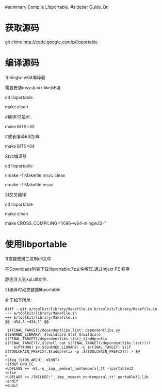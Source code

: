 ﻿#summary Compile Libportable.
#sidebar Guide\_On

# 获取源码 #
git clone http://code.google.com/p/libportable


# 编译源码 #
1)mingw-w64编译器

需要安装msys(unix like)环境.

cd libportable

make clean

#编译32位dll.

make BITS=32

#或者编译64位dll.

make BITS=64

2)vc编译器

cd libportable

nmake -f Makefile.msvc clean

nmake -f Makefile.msvc

3)交叉编译

cd libportable

make clean

make CROSS\_COMPILING="i686-w64-mingw32-"

# 使用libportable #
1)直接使用二进制dll文件

在Downloads列表下载libportable.7z文件解压.通过Inject PE 程序

静态注入到xul.dll文件.

2)编译时动态链接libportable

补丁如下所示:
```
diff --git a/toolkit/library/Makefile.in b/toolkit/library/Makefile.in
--- a/toolkit/library/Makefile.in
+++ b/toolkit/library/Makefile.in
@@ -454,3 +454,11 @@
 
 $(FINAL_TARGET)/dependentlibs.list: dependentlibs.py $(SHARED_LIBRARY) $(wildcard $(if $(wildcard $(FINAL_TARGET)/dependentlibs.list),$(addprefix $(FINAL_TARGET)/,$(shell cat $(FINAL_TARGET)/dependentlibs.list))))
 	$(PYTHON) $< $(SHARED_LIBRARY) -L $(FINAL_TARGET) $(if $(TOOLCHAIN_PREFIX),$(addprefix -p ,$(TOOLCHAIN_PREFIX))) > $@
+
+ifeq ($(OS_ARCH), WINNT)
+ifdef GNU_CC
+LDFLAGS += -Wl,-u__imp__memset_nontemporal_tt -lportable32
+else
+LDFLAGS += /INCLUDE:"__imp__memset_nontemporal_tt" portable32.lib
+endif
+endif
```